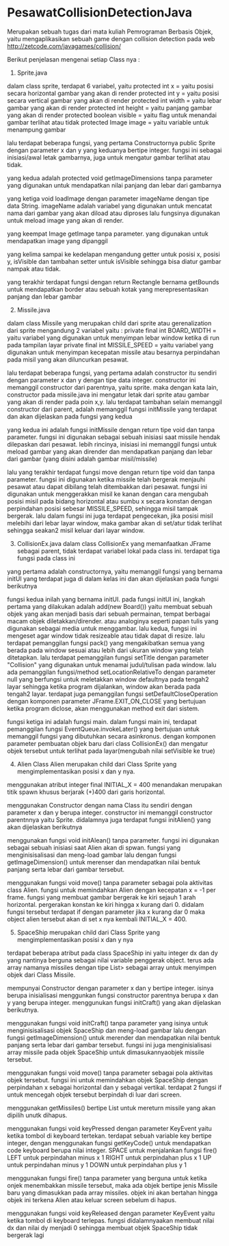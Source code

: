 # PesawatCollisionDetectionJava
Merupakan sebuah tugas dari mata kuliah Pemrograman Berbasis Objek, yaitu mengaplikasikan sebuah game dengan collision detection pada web http://zetcode.com/javagames/collision/

Berikut penjelasan mengenai setiap Class nya :

1. Sprite.java

dalam class sprite, terdapat 6 variabel, yaitu
protected int x = yaitu posisi secara horizontal gambar yang akan di render
protected int y = yaitu posisi secara vertical gambar yang akan di render
protected int width = yaitu lebar gambar yang akan di render
protected int height = yaitu panjang gambar yang akan di render
protected boolean visible = yaitu flag untuk menandai gambar terlihat atau tidak
protected Image image = yaitu variable untuk menampung gambar

lalu terdapat beberapa fungsi,
yang pertama Constructornya public Sprite dengan parameter x dan y yang keduanya bertipe integer.
fungsi ini sebagai inisiasi/awal letak gambarnya, juga untuk mengatur gambar terlihat atau tidak.

yang kedua adalah protected void getImageDimensions tanpa parameter yang digunakan untuk mendapatkan
nilai panjang dan lebar dari gambarnya

yang ketiga void loadImage dengan parameter imageName dengan tipe data String. imageName
adalah variabel yang digunakan untuk mencatat nama dari gambar yang akan diload atau diproses
lalu fungsinya digunakan untuk meload image yang akan di render.

yang keempat Image getImage tanpa parameter. yang digunakan untuk mendapatkan image yang dipanggil

yang kelima sampai ke kedelapan mengandung getter untuk posisi x, posisi y, isVisible dan tambahan
setter untuk isVisible sehingga bisa diatur gambar nampak atau tidak.

yang terakhir terdapat fungsi dengan return Rectangle bernama getBounds untuk mendapatkan border
atau sebuah kotak yang merepresentasikan panjang dan lebar gambar

2. Missile.java

dalam class Missile yang merupakan child dari sprite atau gerenalization dari sprite mengandung 2
variabel yaitu :
private final int BOARD_WIDTH = yaitu variabel yang digunakan untuk menyimpan lebar window ketika
di run pada tampilan layar
private final int MISSILE_SPEED = yaitu variabel yang digunakan untuk menyimpan kecepatan missile
atau besarnya perpindahan pada misil yang akan diluncurkan pesawat.

lalu terdapat beberapa fungsi,
yang pertama adalah constructor itu sendiri dengan parameter x dan y dengan tipe data integer.
constructor ini memanggil constructor dari parentnya, yaitu sprite. maka dengan kata lain,
constructor pada missile.java ini mengatur letak dari sprite atau gambar yang akan di render
pada poin x,y. lalu terdapat tambahan selain memanggil constructor dari parent, adalah memanggil
fungsi initMissile yang terdapat dan akan dijelaskan pada fungsi yang kedua

yang kedua ini adalah fungsi initMissile dengan return tipe void dan tanpa parameter. fungsi ini
digunakan sebagai sebuah inisiasi saat missile hendak dilepaskan dari pesawat. lebih rincinya,
inisiasi ini memanggil fungsi untuk meload gambar yang akan dirender dan mendapatkan panjang dan
lebar dari gambar (yang disini adalah gambar misil/missile)

lalu yang terakhir terdapat fungsi move dengan return tipe void dan tanpa parameter. fungsi ini
digunakan ketika missile telah bergerak menjauhi pesawat atau dapat dibilang telah ditembakkan
dari pesawat. fungsi ini digunakan untuk menggerakkan misil ke kanan dengan cara mengubah posisi
misil pada bidang horizontal atau sumbu x secara konstan dengan perpindahan posisi sebesar 
MISSILE_SPEED, sehingga misil tampak bergerak. lalu dalam fungsi ini juga terdapat pengecekan,
jika posisi misil melebihi dari lebar layar window, maka gambar akan di set/atur tidak terlihat
sehingga seakan2 misil keluar dari layar window.

3. CollisionEx.java
dalam class CollisionEx yang memanfaatkan JFrame sebagai parent, tidak terdapat variabel lokal
pada class ini. terdapat tiga fungsi pada class ini

yang pertama adalah constructornya, yaitu memanggil fungsi yang bernama initUI yang terdapat juga
di dalam kelas ini dan akan dijelaskan pada fungsi berikutnya

fungsi kedua inilah yang bernama initUI. pada fungsi initUI ini, langkah pertama yang dilakukan
adalah add(new Board()) yaitu membuat sebuah objek yang akan menjadi basis dari sebuah
permainan, tempat berbagai macam objek diletakkan/dirender. atau analoginya seperti papan tulis 
yang digunakan sebagai media untuk menggambar. lalu kedua, fungsi ini mengeset agar window tidak
resizeable atau tidak dapat di resize. lalu terdapat pemanggilan fungsi pack() yang mengakibatkan
semua yang berada pada window sesuai atau lebih dari ukuran window yang telah ditetapkan. lalu 
terdapat pemanggilan fungsi setTitle dengan parameter "Collision" yang digunakan untuk menamai
judul/tulisan pada window. lalu ada pemanggilan fungsi/method setLocationRelativeTo dengan
parameter null yang berfungsi untuk meletakkan window defaultnya pada tengah2 layar sehingga
ketika program dijalankan, window akan berada pada tengah2 layar. terdapat juga pemanggilan
fungsi setDefaultCloseOperation dengan komponen parameter JFrame.EXIT_ON_CLOSE yang bertujuan 
ketika program diclose, akan menggunakan method exit dari sistem.

fungsi ketiga ini adalah fungsi main. dalam fungsi main ini, terdapat pemanggilan fungsi
EventQueue.invokeLater() yang bertujuan untuk memanggil fungsi yang dibutuhkan secara asinkronus.
dengan komponen parameter pembuatan objek baru dari class CollisionEx() dan mengatur objek
tersebut untuk terlihat pada layar(mengubah nilai setVisible ke true)

4. Alien
Class Alien merupakan child dari Class Sprite yang mengimplementasikan posisi x dan y nya.

menggunakan atribut integer final INITIAL_X = 400 menandakan merupakan titik spawn khusus berjarak (+)400 dari garis horizontal.

menggunakan Constructor dengan nama Class itu sendiri dengan parameter x dan y berupa integer. constructor ini memanggil constructor parentnnya yaitu Sprite. didalamnya juga terdapat fungsi initAlien() yang akan dijelaskan berikutnya

menggunakan fungsi void initAlean()  tanpa parameter. fungsi ini digunakan sebagai sebuah inisiasi saat Alien akan di spwan. fungsi yang menginisisalisasi dan meng-load gambar lalu dengan fungsi getImageDimension() untuk merenser dan mendapatkan nilai bentuk panjang serta lebar dari gambar tersebut.

menggunakan fungsi void move() tanpa parameter sebagai pola aktivitas class Alien.
fungsi untuk memindahkan Alien dengan kecepatan x = -1 per frame. fungsi yang membuat gambar bergerak ke kiri sejauh 1 arah horizontal. pergerakan konstan ke kiri hingga x kurang dari 0. didalam fungsi tersebut terdapat if dengan parameter jika x kurang dar 0 maka object alien tersebut akan di set x nya kembali INITIAL_X = 400.

5. SpaceShip merupakan child dari Class Sprite yang mengimplementasikan posisi x dan y nya

terdapat beberapa atribut pada class SpaceShip ini yaitu integer dx dan dy yang nantinya berguna sebagai nilai variable penggerak object. terus ada array namanya missiles dengan tipe List<Missile>> sebagai array untuk menyimpen objek dari Class Missile.

mempunyai Constructor dengan parameter x dan y bertipe integer. isinya berupa inisialisasi menggunkan fungsi constructor parentnya berupa x dan y yang berupa integer. menggunukan fungsi initCraft() yang akan dijelaskan berikutnya.

menggunakan fungsi void initCraft() tanpa parameter yang isinya untuk menginisisalisasi objek SpaceShip  dan meng-load gambar lalu dengan fungsi getImageDimension() untuk merender dan mendapatkan nilai bentuk panjang serta lebar dari gambar tersebut. fungsi ini juga menginisialisasi array missile pada objek SpaceShip untuk dimasukannyaobjek missile tersebut.

menggunakan fungsi void move() tanpa parameter sebagai pola aktivitas objek tersebut. fungsi ini untuk memindahkan objek SpaceShip dengan perpindahan x sebagai horizontal dan y sebagai vertikal. terdapat 2 fungsi if untuk mencegah objek tersebut berpindah di luar dari screen.

menggunakan getMissiles() bertipe List<Missile> untuk mereturn missile yang akan dipilih unutk dihapus.

menggunakan fungsi void keyPressed dengan parameter KeyEvent yaitu ketika tombol di keyboard tertekan. terdapat sebuah variable key bertipe integer, dengan menggunakan fungsi getKeyCode() untuk mendapatkan code keyboard berupa nilai integer. 
SPACE untuk menjalankan fungsi fire()
LEFT untuk perpindahan minus x 1
RIGHT untuk perpindahan plus x 1
UP untuk perpindahan minus y 1
DOWN untuk perpindahan plus y 1

menggunakan fungsi fire() tanpa parameter yang berguna untuk ketika onjek menembakkan missile tersebut, maka ada objek bertipe jenis Missile baru yang dimasukkan pada array missiles. objek ini akan bertahan hingga objek ini terkena Alien atau keluar screen sebelum di hapus.

menggunakan fungsi void keyReleased dengan parameter KeyEvent yaitu ketika tombol di keyboard terlepas. fungsi didalamnyaakan membuat nilai dx dan nilai dy menjadi 0 sehingga membuat objek SpaceShip tidak bergerak lagi

